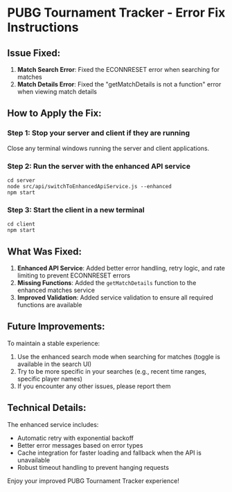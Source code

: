 # PUBG Tournament Tracker - Error Fix Instructions

## Issue Fixed:

1. **Match Search Error**: Fixed the ECONNRESET error when searching for matches
2. **Match Details Error**: Fixed the "getMatchDetails is not a function" error when viewing match details

## How to Apply the Fix:

### Step 1: Stop your server and client if they are running
Close any terminal windows running the server and client applications.

### Step 2: Run the server with the enhanced API service
```
cd server
node src/api/switchToEnhancedApiService.js --enhanced
npm start
```

### Step 3: Start the client in a new terminal
```
cd client
npm start
```

## What Was Fixed:

1. **Enhanced API Service**: Added better error handling, retry logic, and rate limiting to prevent ECONNRESET errors
2. **Missing Functions**: Added the `getMatchDetails` function to the enhanced matches service
3. **Improved Validation**: Added service validation to ensure all required functions are available

## Future Improvements:

To maintain a stable experience:

1. Use the enhanced search mode when searching for matches (toggle is available in the search UI)
2. Try to be more specific in your searches (e.g., recent time ranges, specific player names)
3. If you encounter any other issues, please report them

## Technical Details:

The enhanced service includes:
- Automatic retry with exponential backoff
- Better error messages based on error types
- Cache integration for faster loading and fallback when the API is unavailable
- Robust timeout handling to prevent hanging requests

Enjoy your improved PUBG Tournament Tracker experience!